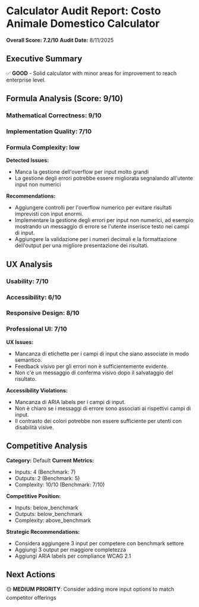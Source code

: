 # Calculator Audit Report: Costo Animale Domestico Calculator

**Overall Score: 7.2/10**
**Audit Date:** 8/11/2025

## Executive Summary

✅ **GOOD** - Solid calculator with minor areas for improvement to reach enterprise level.

## Formula Analysis (Score: 9/10)

### Mathematical Correctness: 9/10
### Implementation Quality: 7/10
### Formula Complexity: low

**Detected Issues:**
- Manca la gestione dell'overflow per input molto grandi
- La gestione degli errori potrebbe essere migliorata segnalando all'utente input non numerici

**Recommendations:**
- Aggiungere controlli per l'overflow numerico per evitare risultati imprevisti con input enormi.
- Implementare la gestione degli errori per input non numerici, ad esempio mostrando un messaggio di errore se l'utente inserisce testo nei campi di input.
- Aggiungere la validazione per i numeri decimali e la formattazione dell'output per una migliore presentazione dei risultati.

## UX Analysis

### Usability: 7/10
### Accessibility: 6/10  
### Responsive Design: 8/10
### Professional UI: 7/10

**UX Issues:**
- Mancanza di etichette per i campi di input che siano associate in modo semantico.
- Feedback visivo per gli errori non è sufficientemente evidente.
- Non c'è un messaggio di conferma visivo dopo il salvataggio del risultato.

**Accessibility Violations:**
- Mancanza di ARIA labels per i campi di input.
- Non è chiaro se i messaggi di errore sono associati ai rispettivi campi di input.
- Il contrasto dei colori potrebbe non essere sufficiente per utenti con disabilità visive.

## Competitive Analysis

**Category:** Default
**Current Metrics:**
- Inputs: 4 (Benchmark: 7)
- Outputs: 2 (Benchmark: 5)
- Complexity: 10/10 (Benchmark: 7/10)

**Competitive Position:**
- Inputs: below_benchmark
- Outputs: below_benchmark  
- Complexity: above_benchmark

**Strategic Recommendations:**
- Considera aggiungere 3 input per competere con benchmark settore
- Aggiungi 3 output per maggiore completezza
- Aggiungi ARIA labels per compliance WCAG 2.1

## Next Actions

🟡 **MEDIUM PRIORITY**: Consider adding more input options to match competitor offerings
